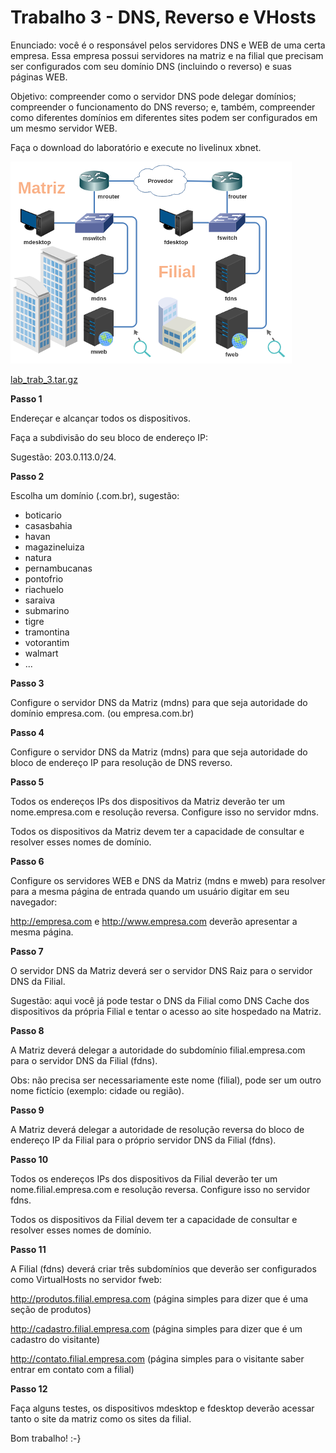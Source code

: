 # Trabalho 3 - DNS, Reverso e VHosts

Enunciado: você é o responsável pelos servidores DNS e WEB de uma certa empresa. Essa empresa possui servidores na matriz e na filial que precisam ser configurados com seu domínio DNS (incluindo o reverso) e suas páginas WEB.

Objetivo: compreender como o servidor DNS pode delegar domínios; compreender o funcionamento do DNS reverso; e, também, compreender como diferentes domínios em diferentes sites podem ser configurados em um mesmo servidor WEB.

Faça o download do laboratório e execute no livelinux xbnet. 

![](lab_trab_3.png)

[lab_trab_3.tar.gz](lab_trab_3.tar.gz)

**Passo 1**

Endereçar e alcançar todos os dispositivos.

Faça a subdivisão do seu bloco de endereço IP:

Sugestão: 203.0.113.0/24.

**Passo 2**

Escolha um domínio (.com.br), sugestão:
- boticario
- casasbahia
- havan
- magazineluiza
- natura
- pernambucanas
- pontofrio
- riachuelo
- saraiva
- submarino
- tigre
- tramontina
- votorantim
- walmart
- ...

**Passo 3**

Configure o servidor DNS da Matriz (mdns) para que seja autoridade do domínio empresa.com. (ou empresa.com.br)

**Passo 4**

Configure o servidor DNS da Matriz (mdns) para que seja autoridade do bloco de endereço IP para resolução de DNS reverso.

**Passo 5**

Todos os endereços IPs dos dispositivos da Matriz deverão ter um nome.empresa.com e resolução reversa. Configure isso no servidor mdns.

Todos os dispositivos da Matriz devem ter a capacidade de consultar e resolver esses nomes de domínio.

**Passo 6**

Configure os servidores WEB e DNS da Matriz (mdns e mweb) para resolver para a mesma página de entrada quando um usuário digitar em seu navegador:

http://empresa.com e http://www.empresa.com deverão apresentar a mesma página.

**Passo 7**

O servidor DNS da Matriz deverá ser o servidor DNS Raiz para o servidor DNS da Filial.

Sugestão: aqui você já pode testar o DNS da Filial como DNS Cache dos dispositivos da própria Filial e tentar o acesso ao site hospedado na Matriz.

**Passo 8**

A Matriz deverá delegar a autoridade do subdomínio filial.empresa.com para o servidor DNS da Filial (fdns).

Obs: não precisa ser necessariamente este nome (filial), pode ser um outro nome fictício (exemplo: cidade ou região).

**Passo 9**

A Matriz deverá delegar a autoridade de resolução reversa do bloco de endereço IP da Filial para o próprio servidor DNS da Filial (fdns).

**Passo 10**

Todos os endereços IPs dos dispositivos da Filial deverão ter um nome.filial.empresa.com e resolução reversa. Configure isso no servidor fdns.

Todos os dispositivos da Filial devem ter a capacidade de consultar e resolver esses nomes de domínio.

**Passo 11**

A Filial (fdns) deverá criar três subdomínios que deverão ser configurados como VirtualHosts no servidor fweb:

http://produtos.filial.empresa.com (página simples para dizer que é uma seção de produtos)

http://cadastro.filial.empresa.com (página simples para dizer que é um cadastro do visitante)

http://contato.filial.empresa.com (página simples para o visitante saber entrar em contato com a filial)

**Passo 12**

Faça alguns testes, os dispositivos mdesktop e fdesktop deverão acessar tanto o site da matriz como os sites da filial.

Bom trabalho! :-}
